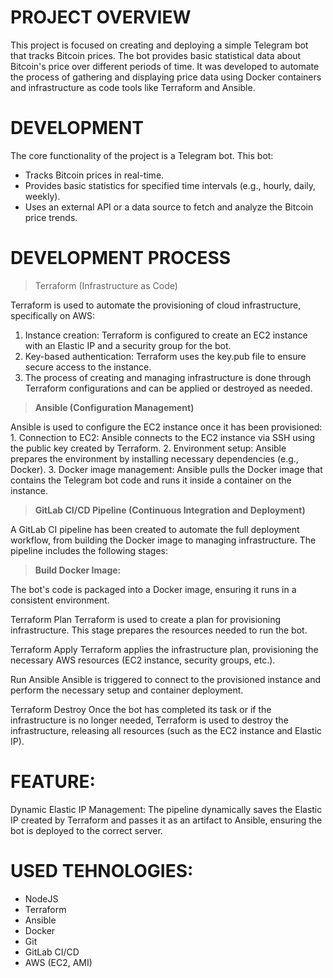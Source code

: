 # PROJECT OVERVIEW  
This project is focused on creating and deploying a simple Telegram bot that tracks Bitcoin prices. The bot provides basic statistical data about Bitcoin's price over different periods of time. It was developed to automate the process of gathering and displaying price data using Docker containers and infrastructure as code tools like Terraform and Ansible.

# DEVELOPMENT 
The core functionality of the project is a Telegram bot. This bot:
 - Tracks Bitcoin prices in real-time.
 - Provides basic statistics for specified time intervals (e.g., hourly, daily, weekly).
 - Uses an external API or a data source to fetch and analyze the Bitcoin price trends.

# DEVELOPMENT PROCESS   

> Terraform (Infrastructure as Code)

Terraform is used to automate the provisioning of cloud infrastructure, specifically on AWS:
1. Instance creation: Terraform is configured to create an EC2 instance with an Elastic IP and a security group for the bot.
2. Key-based authentication: Terraform uses the key.pub file to ensure secure access to the instance.
3. The process of creating and managing infrastructure is done through Terraform configurations and can be applied or destroyed as needed.

 <blockquote>
<strong> Ansible (Configuration Management) </strong> 
</blockquote>
Ansible is used to configure the EC2 instance once it has been provisioned:
1. Connection to EC2: Ansible connects to the EC2 instance via SSH using the public key created by Terraform.
2. Environment setup: Ansible prepares the environment by installing necessary dependencies (e.g., Docker).
3. Docker image management: Ansible pulls the Docker image that contains the Telegram bot code and runs it inside a container on the instance.


  <blockquote>
<strong> GitLab CI/CD Pipeline (Continuous Integration and Deployment) </strong> 
</blockquote>       
A GitLab CI pipeline has been created to automate the full deployment workflow, from building the Docker image to managing infrastructure. The pipeline includes the following stages:



  <blockquote>
<strong> Build Docker Image: </strong> 
</blockquote> 
The bot's code is packaged into a Docker image, ensuring it runs in a consistent environment.

Terraform Plan
Terraform is used to create a plan for provisioning infrastructure. This stage prepares the resources needed to run the bot.

Terraform Apply
Terraform applies the infrastructure plan, provisioning the necessary AWS resources (EC2 instance, security groups, etc.).

Run Ansible
Ansible is triggered to connect to the provisioned instance and perform the necessary setup and container deployment.

Terraform Destroy
Once the bot has completed its task or if the infrastructure is no longer needed, Terraform is used to destroy the infrastructure, releasing all resources (such as the EC2 instance and Elastic IP).

# FEATURE: 
Dynamic Elastic IP Management: The pipeline dynamically saves the Elastic IP created by Terraform and passes it as an artifact to Ansible, ensuring the bot is deployed to the correct server. 


# USED TEHNOLOGIES:  
  - NodeJS
  - Terraform  
  - Ansible
  - Docker
  - Git  
  - GitLab CI/CD  
  - AWS (EC2, AMI)  
